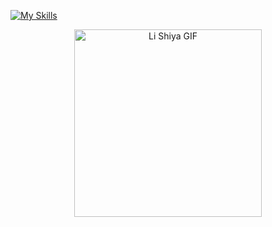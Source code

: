 
  [![My Skills](https://skillicons.dev/icons?i=js,html,css,wasm)](https://skillicons.dev)

<p align="center">
  <img src="https://media1.tenor.com/m/BWH6IqsvqWIAAAAd/the-girl-downstairs-li-shiya.gif" alt="Li Shiya GIF" width="300" />
</p>

